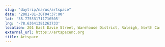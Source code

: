 ```yaml
---
slug: "daytrip/na/us/artspace"
date: '2001-01-30T04:37:00'
lat: '35.775581711716505'
lng: '-78.63641381263733'
location: 201 East Davie Street, Warehouse District, Raleigh, North Carolina, 27601, United States
external_url: https://artspacenc.org
title: Artspace
---
```




